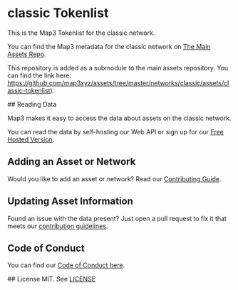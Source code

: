 
# classic Tokenlist

This is the Map3 Tokenlist for the classic network.

You can find the Map3 metadata for the classic network on [The Main Assets Repo](https://github.com/map3xyz/assets/tree/master/networks/classic).

This repository is added as a submodule to the main assets repository. You can find the link here: https://github.com/map3xyz/assets/tree/master/networks/classic/assets/classic-tokenlist).

## Reading Data

Map3 makes it easy to access the data about assets on the classic network. 

You can read the data by self-hosting our Web API or sign up for our [Free Hosted Version](https://map3.xyz).

## Adding an Asset or Network 

Would you like to add an asset or network? Read our [Contributing Guide](https://github.com/map3xyz/assets/tree/master/docs/CONTRIBUTING.md).

## Updating Asset Information

Found an issue with the data present? Just open a pull request to fix it that meets our [contribution guidelines](https://github.com/map3xyz/assets/tree/master/docs/CONTRIBUTING.md).

## Code of Conduct
You can find our [Code of Conduct here](https://github.com/map3xyz/assets/tree/master/docs/CODE_OF_CONDUCT.md).

## License
MIT. See [LICENSE](LICENSE)

